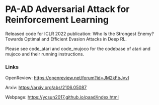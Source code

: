 # PA-AD Adversarial Attack for Reinforcement Learning

Released code for ICLR 2022 publication: Who Is the Strongest Enemy? Towards Optimal and Efficient Evasion Attacks in Deep RL. 

Please see code_atari and code_mujoco for the codebase of atari and mujoco and their running instructions.

### Links

OpenReview: https://openreview.net/forum?id=JM2kFbJvvI 

Arxiv: https://arxiv.org/abs/2106.05087

Webpage: https://ycsun2017.github.io/paad/index.html
